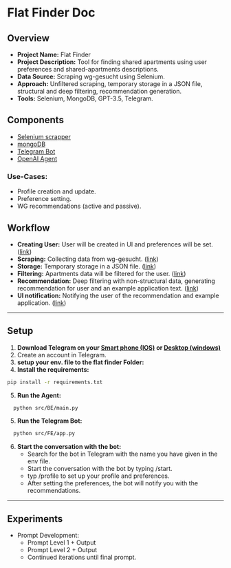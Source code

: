# Flat Finder Doc

## Overview

- **Project Name:** Flat Finder
- **Project Description:** Tool for finding shared apartments using user preferences and shared-apartments descriptions.
- **Data Source:** Scraping wg-gesucht using Selenium.
- **Approach:** Unfiltered scraping, temporary storage in a JSON file, structural and deep filtering, recommendation generation.
- **Tools:** Selenium, MongoDB, GPT-3.5, Telegram.

## Components

- [Selenium scrapper](src/BE/wg_gesucht_scraper.py)
- [mongoDB](src/BE/mongoDB.py)
- [Telegram Bot](src/FE/app.py)
- [OpenAI Agent](src/setup_assistant/agent.py)

### Use-Cases:

- Profile creation and update.
- Preference setting.
- WG recommendations (active and passive).

## Workflow

- **Creating User:** User will be created in UI and preferences will be set. ([link](src/FE/app.py))
- **Scraping:** Collecting data from wg-gesucht. ([link](src/BE/wg_gesucht_scraper.py))
- **Storage:** Temporary storage in a JSON file. ([link](src/FE/output.json))
- **Filtering:** Apartments data will be filtered for the user. ([link](src/BE/structural_filtering.py))
- **Recommendation:** Deep filtering with non-structural data, generating recommendation for user and an example application text. ([link](src/BE/ai_recommendation.py))
- **UI notification:** Notifying the user of the recommendation and example application. ([link](src/FE/app.py))
---
## Setup

1. **Download Telegram on your [Smart phone (IOS)](https://apps.apple.com/us/app/telegram-messenger/id686449807) or [Desktop (windows)](https://apps.microsoft.com/detail/9nztwsqntd0s?launch=true&mode=full&hl=en-gb&gl=de&ocid=bingwebsearch)**
2. Create an account in Telegram.
3. **setup your env. file to the flat finder Folder:**
4. **Install the requirements:**
  ```bash
  pip install -r requirements.txt
  ```
5. **Run the Agent:**
  ```bash
    python src/BE/main.py
  ```
5. **Run the Telegram Bot:**
  ```bash
    python src/FE/app.py
  ```
6. **Start the conversation with the bot:**
    - Search for the bot in Telegram with the name you have given in the env file.
    - Start the conversation with the bot by typing /start.
    - typ /profile to set up your profile and preferences.
    - After setting the preferences, the bot will notify you with the recommendations.
---
## Experiments

- Prompt Development:
  - Prompt Level 1 + Output
  - Prompt Level 2 + Output
  - Continued iterations until final prompt.